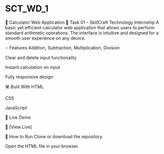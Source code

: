 # SCT_WD_1
🧮 Calculator Web Application
🚀 Task 01 – SkillCraft Technology Internship
A basic yet efficient calculator web application that allows users to perform standard arithmetic operations. The interface is intuitive and designed for a smooth user experience on any device.

💡 Features
Addition, Subtraction, Multiplication, Division

Clear and delete input functionality

Instant calculation on input

Fully responsive design

🛠️ Built With
HTML

CSS

JavaScript

🚀 Live Demo

🔗 [View Live]

📂 How to Run
Clone or download the repository.

Open the HTML file in your browser.
